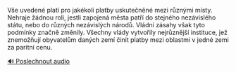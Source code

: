 
Vše uvedené platí pro jakékoli platby uskutečněné mezi různými místy. Nehraje žádnou roli, jestli zapojená města patří do stejného nezávislého státu, nebo do různých nezávislých národů. Vládní zásahy však tyto podmínky značně změnily. Všechny vlády vytvořily nejrůznější instituce, jež znemožňují obyvatelům daných zemí činit platby mezi oblastmi v jedné zemi za paritní cenu.

[🔊 Poslechnout audio](/data/7-paragraphs/audio/chapter_83/para_005-Ve-uveden-plat-pro-jakkoli-platby-uskutenn.mp3)
